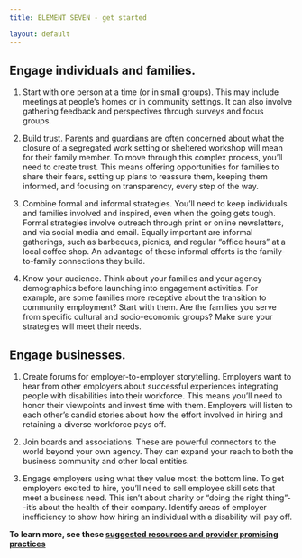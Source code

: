 ```yaml
---
title: ELEMENT SEVEN - get started

layout: default
---
```

## Engage individuals and families.

1. Start with one person at a time (or in small groups). This may include meetings at people’s homes or in community settings. It can also involve gathering feedback and perspectives through surveys and focus groups.

2. Build trust. Parents and guardians are often concerned about what the closure of a segregated work setting or sheltered workshop will mean for their family member. To move through this complex process, you’ll need to create trust. This means offering opportunities for families to share their fears, setting up plans to reassure them, keeping them informed, and focusing on transparency, every step of the way.

3. Combine formal and informal strategies. You’ll need to keep individuals and families involved and inspired, even when the going gets tough. Formal strategies involve outreach through print or online newsletters, and via social media and email. Equally important are informal gatherings, such as barbeques, picnics, and regular “office hours” at a local coffee shop. An advantage of these informal efforts is the family- to-family connections they build. 

4. Know your audience. Think about your families and your agency demographics before launching into engagement activities. For example, are some families more receptive about the transition to community employment? Start with them. Are the families you serve from specific cultural and socio-economic groups? Make sure your strategies will meet their needs.

## Engage businesses.

1. Create forums for employer-to-employer storytelling. Employers want to hear from other employers about successful experiences integrating people with disabilities into their workforce. This means you’ll need to honor their viewpoints and invest time with them. Employers will listen to each other’s candid stories about how the effort involved in hiring and retaining a diverse workforce pays off.

2. Join boards and associations. These are powerful connectors to the world beyond your own agency. They can expand your reach to both the business community and other local entities.

3. Engage employers using what they value most: the bottom line. To get employers excited to hire, you’ll need to sell employee skill sets that meet a business need. This isn’t about charity or “doing the right thing”--it’s about the health of their company. Identify areas of employer inefficiency to show how hiring an individual with a disability will pay off.


<div id="bigger"><p><strong>To learn more, see these <a href="seven_more.html">suggested resources and provider promising practices</a></strong></p></div>